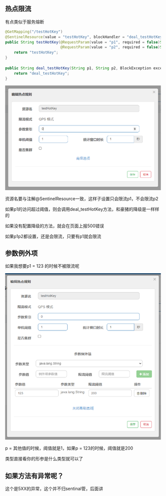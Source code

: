 ## 热点限流

有点类似于服务熔断

```java
@GetMapping("/testHotKey")
@SentinelResource(value = "testHotKey", blockHandler = "deal_testHotKey")
public String testHotKey(@RequestParam(value = "p1", required = false)String p1,
                         @RequestParam(value = "p2", required = false)String p2) {
    return "testHotKey";
}

public String deal_testHotKey(String p1, String p2, BlockException exception) {
    return "deal_testHotKey";
}
```

![image-20230416143516697](image/9.%E7%83%AD%E7%82%B9%E8%A7%84%E5%88%99/image-20230416143516697.png)

资源名要与注解@SentinelResource一致，这样子设置只会限流p1，不会限流p2

如果p1的访问超过阈值，则会调用deal_testHotKey方法，和豪猪的降级是一样样的

如果没有配置降级的方法，就会在页面上报500错误 

如果p1p2都设置，还是会限流，只要有p1就会限流



## 参数例外项

如果我想要p1 = 123 的时候不被限流呢

![image-20230416144433388](image/9.%E7%83%AD%E7%82%B9%E8%A7%84%E5%88%99/image-20230416144433388.png)

p = 其他值的时候，阈值就是1，如果p = 123的时候，阈值就是200

类型直接看你的形参是什么类型就可以了



## 如果方法有异常呢？

这个是5XX的异常，这个并不归sentinal管，后面讲

